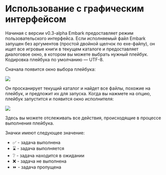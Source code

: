 # Использование с графическим интерфейсом
 
Начиная с версии v0.3-alpha Embark предоставляет режим пользовательского интерфейса.
Если исполняемый файл Embark запущен
без аргументов (простой двойной щелчок по exe-файлу), он ищет все
игровые книги в текущем каталоге и предоставляет диалоговое окно, в котором вы можете выбрать
нужный плейбук. Кодировка плейбука по умолчанию — UTF-8.

Сначала появится окно выбора плейбука:

![](embark_ui_selector_en.png)

Он просканирует текущий каталог и найдет все файлы, похожие на плейбук,
и предложит их для запуска. Когда вы нажмете на опцию, плейбук запустится и появится окно исполнителя:

![](embark_ui_main_en.png)

Здесь вы можете отслеживать все действия, происходящие
в процессе выполнения плейбука.

Значки имеют следующее значение:
- ✅ - задача выполнена
- ⌛ - задача выполняется
- ❔ - задача находится в ожидании
- ❌ - задача не выполнена
- ⏩ - задача пропущена
